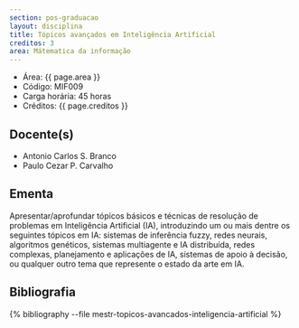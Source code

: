 ```yaml
---
section: pos-graduacao
layout: disciplina
title: Tópicos avançados em Inteligência Artificial
creditos: 3
area: Mátematica da informação
---
```


- Área: {{ page.area }}     
- Código: MIF009
- Carga horária: 45 horas
- Créditos: {{ page.creditos }}

## Docente(s) 

- Antonio Carlos S. Branco
- Paulo Cezar P. Carvalho

## Ementa

Apresentar/aprofundar tópicos básicos e técnicas de resolução de
problemas em Inteligência Artificial (IA), introduzindo um ou mais
dentre os seguintes tópicos em IA: sistemas de inferência fuzzy, redes
neurais, algoritmos genéticos, sistemas multiagente e IA distribuída,
redes complexas, planejamento e aplicações de IA, sistemas de apoio à
decisão, ou qualquer outro tema que represente o estado da arte em IA.

## Bibliografia

{% bibliography --file mestr-topicos-avancados-inteligencia-artificial %}

